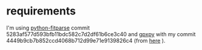 # requirements

I'm using [python-fitparse](https://github.com/dtcooper/python-fitparse) commit
5283af577d593bfb11bdc582c7d2df61b6ce3c40 and
[gpxpy](//github.com/pseyfert/gpxpy.git) with my commit
4449b9cb7b852ccd4068b712d99e71e9139826c4 (from
[here](https://github.com/podusowski/gpxpy/commit/e9b73b12b84371e0d4908155835469f2704abfe9)
).


